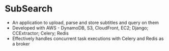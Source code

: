 
# SubSearch
<ul>
  <li>An application to upload, parse and store subtitles and query on them</li>
  <li>Developed with AWS - DynamoDB, S3, CloudFront, EC2; Django; CCExtractor; Celery; Redis</li>
  <li>Effectively handles concurrent task executions with Celery and Redis as a broker</li>
</ul>

